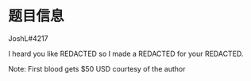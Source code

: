 # 题目信息

JoshL#4217

I heard you like REDACTED so I made a REDACTED for your REDACTED.

Note: First blood gets $50 USD courtesy of the author
